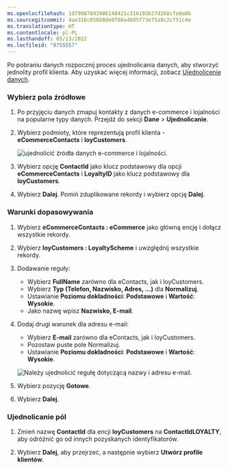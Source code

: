 ```yaml
---
ms.openlocfilehash: 1d79987893986148421c316193b27d268cfe0a0b
ms.sourcegitcommit: 4ae316c856b8de0f08a4605f73e75a8c2cf51c4e
ms.translationtype: HT
ms.contentlocale: pl-PL
ms.lasthandoff: 05/13/2022
ms.locfileid: "8755557"
---
```

Po pobraniu danych rozpocznij proces ujednolicania danych, aby stworzyć jednolity profil klienta. Aby uzyskać więcej informacji, zobacz [Ujednolicenie danych](../data-unification.md).

### <a name="select-source-fields"></a>Wybierz pola źródłowe

1. Po przyjęciu danych zmapuj kontakty z danych e-commerce i lojalności na popularne typy danych. Przejdź do sekcji **Dane** > **Ujednolicanie**.

1. Wybierz podmioty, które reprezentują profil klienta - **eCommerceContacts** i **loyCustomers**.

   ![ujednolicić źródła danych e-commerce i lojalności.](../media/unify-ecommerce-loyalty.png)

1. Wybierz opcję **ContactId** jako klucz podstawowy dla opcji **eCommerceContacts** i **LoyaltyID** jako klucz podstawowy dla **loyCustomers**.

1. Wybierz **Dalej**. Pomiń zduplikowane rekordy i wybierz opcję **Dalej**.

### <a name="match-conditions"></a>Warunki dopasowywania

1. Wybierz **eCommerceContacts : eCommerce** jako główną encję i dołącz wszystkie rekordy.

1. Wybierz **loyCustomers : LoyaltyScheme** i uwzględnij wszystkie rekordy.

1. Dodawanie reguły:
   - Wybierz **FullName** zarówno dla eContacts, jak i loyCustomers.
   - Wybierz **Typ (Telefon, Nazwisko, Adres, ...)** dla **Normalizuj**.
   - Ustawianie **Poziomu dokładności**: **Podstawowe** i **Wartość**: **Wysokie**.
   - Jako nazwę wpisz **Nazwisko, E-mail**.

1. Dodaj drugi warunek dla adresu e-mail:
   - Wybierz **E-mail** zarówno dla eContacts, jak i loyCustomers.
   - Pozostaw puste pole Normalizuj.
   - Ustawianie **Poziomu dokładności**: **Podstawowe** i **Wartość**: **Wysokie**.

   ![Należy ujednolicić regułę dotyczącą nazwy i adresu e-mail.](../media/unify-match-rule.png)

1. Wybierz pozycję **Gotowe**.

1. Wybierz **Dalej**.

### <a name="unify-fields"></a>Ujednolicanie pól

1. Zmień nazwę **ContactId** dla encji **loyCustomers** na **ContactIdLOYALTY**, aby odróżnić go od innych pozyskanych identyfikatorów.

1. Wybierz **Dalej**, aby przejrzeć, a następnie wybierz **Utwórz profile klientów**.
